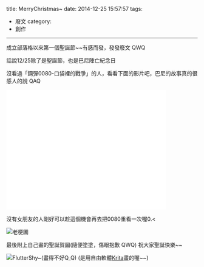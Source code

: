 title: MerryChristmas~
date: 2014-12-25 15:57:57
tags:
- 廢文
category:
- 創作
---

成立部落格以來第一個聖誕節~~有感而發，發發廢文 QWQ
<!--more-->

話說12/25除了是聖誕節，也是巴尼陣亡紀念日

沒看過「鋼彈0080-口袋裡的戰爭」的人，看看下面的影片吧，巴尼的故事真的很感人的說 QAQ
<iframe width="420" height="315" src="//www.youtube.com/embed/FtXNsdl77dI" frameborder="0" allowfullscreen></iframe>

沒有女朋友的人剛好可以趁這個機會再去把0080重看一次喔0.<

![老梗圖](http://i.imgur.com/jhvr2.jpg)


最後附上自己畫的聖誕賀圖(隨便塗塗，傷眼抱歉 QWQ)
祝大家聖誕快樂~~


![FlutterShy~(畫得不好Q_Q)](http://i.imgur.com/0Iw7Hzw.jpg)
(是用自由軟體[Krita](https://krita.org/)畫的喔~~)